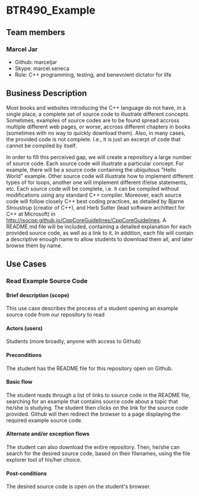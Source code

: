 # BTR490_Example

## Team members

### Marcel Jar 
- Github: marceljar 
- Skype: marcel.seneca
- Role: C++ programming, testing, and benevolent dictator for life

## Business Description

Most books and websites introducing the C++ language do not have, in a single place, a complete set of source code to illustrate different concepts. Sometimes, examples of source codes are to be found spread accross multiple different web pages, or worse, accross different chapters in books (sometimes with no way to quickly download them). Also, in many cases, the provided code is not complete. I.e., it is just an excerpt of code that cannot be compiled by itself.

In order to fill this perceived gap, we will create a repository a large number of source code. Each source code will illustrate a particular concept. For example, there will be a source code containing the ubiquitous "Hello World" example. Other source code will illustrate how to implement different types of for loops, another one will implement different if/else statements, etc. Each source code will be complete, i.e. it can be compiled without modifications using any standard C++ compiler. Moreover, each source code will follow closely C++ best coding practices, as detailed by Bjarne Stroustrup (creator of C++), and Herb Sutter (lead software archittect for C++ at Microsoft) in http://isocpp.github.io/CppCoreGuidelines/CppCoreGuidelines. A README.md file will be included, containing a detailed explanation for each provided source code, as well as a link to it. In addition, each file will contain a descriptive enough name to allow students to download them all, and later browse them by name.

## Use Cases


### Read Example Source Code

#### Brief description (scope)
This use case describes the process of a student opening an example source code from our repository to read

#### Actors (users)
Students (more broadly, anyone with access to Github)

#### Preconditions
The student has the README file for this repository open on Github.

#### Basic flow
The student reads through a list of links to source code in the README file, searching for an example that contains source code about a topic that he/she is studying. The student then clicks on the link for the source code provided. Github will then redirect the browser to a page displaying the required example source code.

#### Alternate and/or exception flows
The student can also download the entire repository. Then, he/she can search for the desired source code, based on their filenames, using the file explorer tool of his/her choice.

#### Post-conditions
The desired source code is open on the student's browser.
